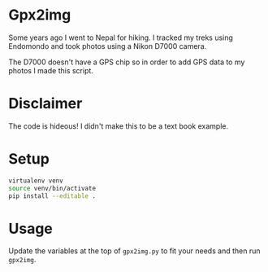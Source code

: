 # Gpx2img
Some years ago I went to Nepal for hiking. I tracked my treks using Endomondo and took photos using a Nikon D7000 camera.

The D7000 doesn't have a GPS chip so in order to add GPS data to my photos I made this script.

# Disclaimer
The code is hideous! I didn't make this to be a text book example.

# Setup
```bash
virtualenv venv
source venv/bin/activate
pip install --editable .
```

# Usage
Update the variables at the top of `gpx2img.py` to fit your needs and then run `gpx2img`.
